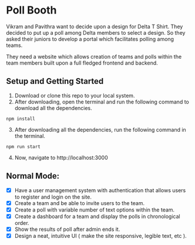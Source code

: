 # Poll Booth
Vikram and Pavithra want to decide upon a design for Delta T Shirt. They decided to put up a poll among Delta members to select a design. So they asked their juniors to develop a portal which facilitates polling among teams.

They need a website which allows creation of teams and polls within the team members built upon a full fledged frontend and backend.

## Setup and Getting Started
1. Download or clone this repo to your local system.
2. After downloading, open the terminal and run the following command to download all the dependencies.
```
npm install
```
3. After downloading all the dependencies, run the following command in the terminal.
```
npm run start
```
4. Now, navigate to http://localhost:3000

## Normal Mode:
- [x] Have a user management system with authentication that allows users to register and login on the site.
- [x] Create a team and be able to invite users to the team.
- [x] Create a poll with variable number of text options within the team.
- [x] Create a dashboard for a team and display the polls in chronological order.
- [x] Show the results of poll after admin ends it.
- [x] Design a neat, intuitive UI ( make the site responsive, legible text, etc ).